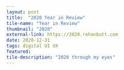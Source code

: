 ```yaml
---
layout: post
title:  "2020 Year in Review"
tile-name: "Year in Review"
thumbnail: "2020"
external-link: https://2020.rehanbutt.com
date: 2020-12-31
tags: digital UI UX
featured:
tile-description: "2020 through my eyes"
---
```

